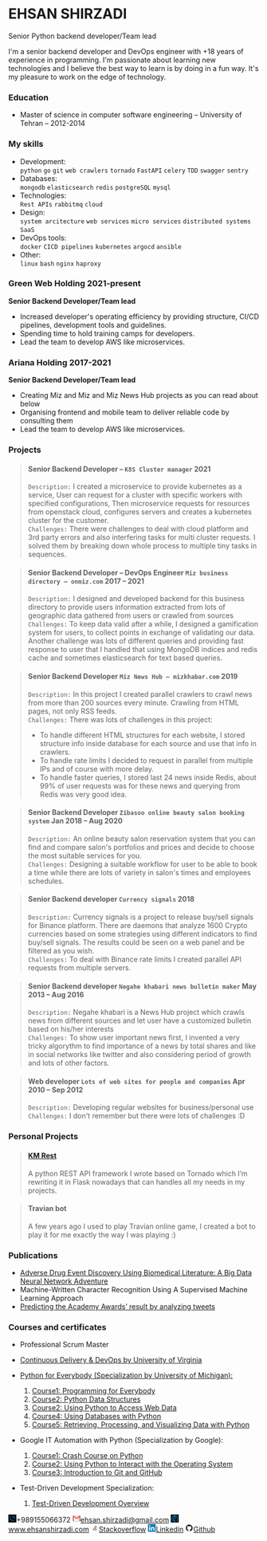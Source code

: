 # **EHSAN SHIRZADI**
Senior Python backend developer/Team lead  

I'm a senior backend developer and DevOps engineer with +18 years of experience in programming. I'm passionate about learning new technologies and I believe the best way to learn is by doing in a fun way.
It's my pleasure to work on the edge of technology.

### Education 
- Master of science in computer software engineering – University of Tehran – 2012-2014

### My skills
- Development:  
`python` `go` `git` `web crawlers` `tornado` `FastAPI` `celery` `TDD` `swagger` `sentry`
- Databases:  
`mongodb` `elasticsearch` `redis` `postgreSQL` `mysql`
- Technologies:  
`Rest APIs` `rabbitmq` `cloud`
- Design:  
`system arcitecture` `web services` `micro services` `distributed systems` `SaaS`
- DevOps tools:  
`docker` `CICD pipelines` `kubernetes` `argocd` `ansible` 
- Other:  
`linux` `bash` `nginx` `haproxy`

### Green Web Holding 2021-present
**Senior Backend Developer/Team lead**
- Increased developer's operating efficiency by providing structure, CI/CD pipelines, development tools and guidelines.
- Spending time to hold training camps for developers.
- Lead the team to develop AWS like microservices. 

### Ariana Holding 2017-2021
**Senior Backend Developer/Team lead**
- Creating Miz and Miz and Miz News Hub projects as you can read about below
- Organising frontend and mobile team to deliver reliable code by consulting them 
- Lead the team to develop AWS like microservices. 

### Projects
>#### Senior Backend Developer – `K8S Cluster manager` 2021
> `Description:` I created a microservice to provide kubernetes as a service, User can request for a cluster with 
> specific workers with specified configurations, Then microservice requests for resources from openstack cloud,
> configures servers and creates a kubernetes cluster for the customer.    
> `Challenges:` There were challenges to deal with cloud platform and 3rd party errors and also interfering tasks for multi cluster
> requests. I solved them by breaking down whole process to multiple tiny tasks in sequences.

>#### Senior Backend Developer – DevOps Engineer `Miz business directory – onmiz.com` 2017 – 2021
> `Description:` I designed and developed backend for this business directory to provide users information extracted 
> from lots of geographic data gathered from users or crawled from sources   
> `Challenges:` To keep data valid after a while, I designed a gamification system for users, to collect points in 
> exchange of validating our data. Another challenge was lots of different queries and providing fast response to user 
> that I handled that using MongoDB indices and redis cache and sometimes elasticsearch for text based queries.    

> #### Senior Backend Developer `Miz News Hub – mizkhabar.com` 2019
> `Description:` In this project I created parallel crawlers to crawl news from more than 200 sources every minute. 
> Crawling from HTML pages, not only RSS feeds.   
> `Challenges:` There was lots of challenges in this project:
> - To handle different HTML structures for each website, I stored structure info inside database for each source and 
use that info in crawlers. 
> - To handle rate limits I decided to request in parallel from multiple IPs and of course with more delay.
> - To handle faster queries, I stored last 24 news inside Redis, about 99% of user requests was for these news and 
querying from Redis was very good idea.    

>#### Senior Backend Developer `Zibasoo online beauty salon booking system` Jan 2018 – Aug 2020
> `Description:` An online beauty salon reservation system that you can find and compare salon's portfolios and prices
> and decide to choose the most suitable services for you.  
> `Challenges:` Designing a suitable workflow for user to be able to book a time while there are lots of variety in 
> salon's times and employees schedules.

>#### Senior Backend developer `Currency signals` 2018
> `Description:` Currency signals is a project to release buy/sell signals for Binance platform. There are daemons that
> analyze 1600 Crypto currencies based on some strategies using different indicators to find buy/sell signals. 
> The results could be seen on a web panel and be filtered as you wish.  
> `Challenges:` To deal with Binance rate limits I created parallel API requests from multiple servers. 

>#### Senior Backend developer `Negahe khabari news bulletin maker` May 2013 – Aug 2016
> `Description:` Negahe khabari is a News Hub project which crawls news from different sources and let user have a 
> customized bulletin  based on his/her interests  
> `Challenges:` To show user important news first, I invented a very tricky algorythm to find importance of a news by total
> shares and like in social networks like twitter and also considering period of growth and lots of other factors.

>#### Web developer `Lots of web sites for people and companies` Apr 2010 – Sep 2012
> `Description:` Developing regular websites for business/personal use  
> `Challenges:` I don't remember but there were lots of challenges :D

### Personal Projects
>#### [KM Rest](https://github.com/ehsansh84/km-rest.git)
>A python REST API framework I wrote based on Tornado which I’m rewriting it in Flask nowadays that can handles all
> my needs in my projects.

>#### Travian bot
>A few years ago I used to play Travian online game, I created a bot to play it for me exactly the way I was playing :)

### Publications
- [Adverse Drug Event Discovery Using Biomedical Literature: A Big Data Neural Network Adventure](https://www.ncbi.nlm.nih.gov/pubmed/29222076)
- Machine-Written Character Recognition Using A Supervised Machine Learning Approach
- [Predicting the Academy Awards’ result by analyzing tweets](https://www.researchgate.net/profile/Abouzar-Abbaspourghomi/publication/240615006_Predicting_the_Academy_Awards'_result_by_analyzing_tweets/links/00b4951c6d7c3adeee000000/Predicting-the-Academy-Awards-result-by-analyzing-tweets.pdf)
### Courses and certificates
- Professional Scrum Master
- [Continuous Delivery & DevOps by University of Virginia](https://www.coursera.org/account/accomplishments/verify/83DMG8KFR9Z2)
- [Python for Everybody (Specialization by University of Michigan):](https://www.coursera.org/account/accomplishments/specialization/GP5R6CB8UPAY)
  1. [Course1: Programming for Everybody](https://www.coursera.org/account/accomplishments/verify/PKT7AAWCDLRK)
  2. [Course2: Python Data Structures](https://www.coursera.org/account/accomplishments/verify/7WHZX2CLGQL8)
  3. [Course2: Using Python to Access Web Data](https://www.coursera.org/account/accomplishments/verify/2PWVPYNPFJLU)
  4. [Course4: Using Databases with Python](https://www.coursera.org/account/accomplishments/verify/UHDCBZNUPT64)
  5. [Course5: Retrieving, Processing, and Visualizing Data with Python](https://www.coursera.org/account/accomplishments/verify/HYPYLP3U3WXN)
- Google IT Automation with Python (Specialization by Google):
  1. [Course1: Crash Course on Python](https://www.coursera.org/account/accomplishments/verify/RF548WESG5W7)
  2. [Course2: Using Python to Interact with the Operating System]()
  3. [ Course3: Introduction to Git and GitHub](https://www.coursera.org/account/accomplishments/verify/JHZV424Z579R)

- Test-Driven Development Specialization:
  1. [Test-Driven Development Overview](https://www.coursera.org/account/accomplishments/verify/CGPEXYHRCRSQ)


![](../images/tel2.png)+989155066372 [![](../images/email2.png)ehsan.shirzadi@gmail.com](mailto:ehsan.shirzadi@gmail.com) ![](../images/web2.png)www.ehsanshirzadi.com
[![](../images/stack2.png)Stackoverflow](https://stackoverflow.com/users/2889716/ehsan-shirzadi) [![](../images/linkdin2.png)Linkedin](https://www.linkedin.com/in/eshirzadi/) [![](../images/github2.png)Github](https://github.com/ehsansh84)


